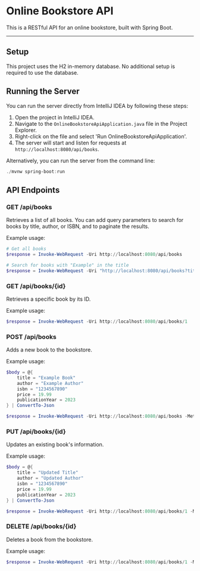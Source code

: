 

# Online Bookstore API

This is a RESTful API for an online bookstore, built with Spring Boot.

---

## Setup

This project uses the H2 in-memory database. No additional setup is required to use the database.

## Running the Server

You can run the server directly from IntelliJ IDEA by following these steps:

1. Open the project in IntelliJ IDEA.
2. Navigate to the `OnlineBookstoreApiApplication.java` file in the Project Explorer.
3. Right-click on the file and select 'Run OnlineBookstoreApiApplication'.
4. The server will start and listen for requests at `http://localhost:8080/api/books`.

Alternatively, you can run the server from the command line:

```powershell
./mvnw spring-boot:run
```

## API Endpoints

### GET /api/books

Retrieves a list of all books. You can add query parameters to search for books by title, author, or ISBN, and to paginate the results.

Example usage:

```powershell
# Get all books
$response = Invoke-WebRequest -Uri http://localhost:8080/api/books

# Search for books with "Example" in the title
$response = Invoke-WebRequest -Uri "http://localhost:8080/api/books?title=Example"

```

### GET /api/books/{id}

Retrieves a specific book by its ID.

Example usage:

```powershell
$response = Invoke-WebRequest -Uri http://localhost:8080/api/books/1
```

### POST /api/books

Adds a new book to the bookstore.

Example usage:

```powershell
$body = @{
    title = "Example Book"
    author = "Example Author"
    isbn = "1234567890"
    price = 19.99
    publicationYear = 2023
} | ConvertTo-Json

$response = Invoke-WebRequest -Uri http://localhost:8080/api/books -Method POST -Body $body -ContentType "application/json"
```

### PUT /api/books/{id}

Updates an existing book's information.

Example usage:

```powershell
$body = @{
    title = "Updated Title"
    author = "Updated Author"
    isbn = "1234567890"
    price = 19.99
    publicationYear = 2023
} | ConvertTo-Json

$response = Invoke-WebRequest -Uri http://localhost:8080/api/books/1 -Method PUT -Body $body -ContentType "application/json"
```

### DELETE /api/books/{id}

Deletes a book from the bookstore.

Example usage:

```powershell
$response = Invoke-WebRequest -Uri http://localhost:8080/api/books/1 -Method DELETE
```

